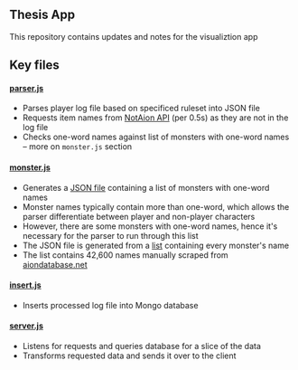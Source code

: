 ## Thesis App
This repository contains updates and notes for the visualiztion app

## Key files

#### [parser.js](https://github.com/neuralism/thesis-app/blob/master/parser.js)
- Parses player log file based on specificed ruleset into JSON file
- Requests item names from [NotAion API](http://api.notaion.com/) (per 0.5s) as they are not in the log file
- Checks one-word names against list of monsters with one-word names – more on `monster.js` section

#### [monster.js](https://github.com/neuralism/thesis-app/blob/master/monster.js)
- Generates a [JSON file](https://raw.githubusercontent.com/neuralism/thesis-app/master/lists/single-name-monsters.json) containing a list of monsters with one-word names 
- Monster names typically contain more than one-word, which allows the parser differentiate between player and non-player characters
- However, there are some monsters with one-word names, hence it's necessary for the parser to run through this list
- The JSON file is generated from a [list](https://github.com/neuralism/thesis-app/blob/master/lists/monster-list.txt) containing every monster's name
- The list contains 42,600 names manually scraped from [aiondatabase.net](http://aiondatabase.net)

#### [insert.js](https://github.com/neuralism/thesis-app/blob/master/insert.js)
- Inserts processed log file into Mongo database

#### [server.js](https://github.com/neuralism/thesis-app/blob/master/server.js)
- Listens for requests and queries database for a slice of the data
- Transforms requested data and sends it over to the client

